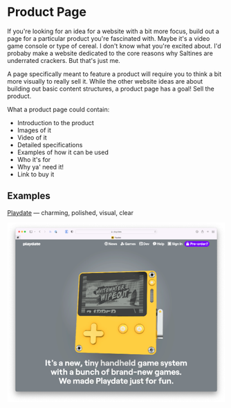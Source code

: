 # Product Page

If you're looking for an idea for a website with a bit more focus, build out a page for a particular product you're fascinated with. Maybe it's a video game console or type of cereal. I don't know what you're excited about. I'd probaby make a website dedicated to the core reasons why Saltines are underrated crackers. But that's just me.

A page specifically meant to feature a product will require you to think a bit more visually to really sell it. While the other website ideas are about building out basic content structures, a product page has a goal! Sell the product.

What a product page could contain:

- Introduction to the product
- Images of it
- Video of it
- Detailed specifications
- Examples of how it can be used
- Who it's for
- Why ya' need it!
- Link to buy it

## Examples

[Playdate](https://play.date) — charming, polished, visual, clear

![Playdate website screenshot](./img/playdate-website.webp)
